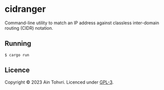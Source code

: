 # cidranger

Command-line utility to match an IP address against classless inter-domain routing (CIDR) notation.

## Running

    $ cargo run

## Licence

Copyright © 2023 Ain Tohvri. Licenced under [GPL-3](https://github.com/ain/botranger/blob/main/LICENSE).
